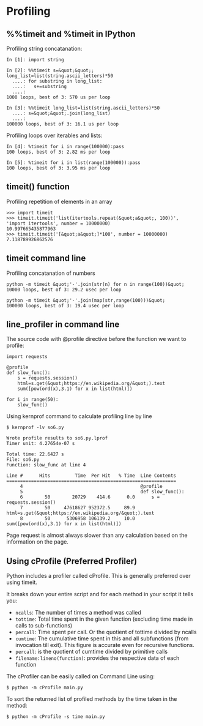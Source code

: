 # Profiling



## %%timeit and %timeit in IPython


Profiling string concatanation:

```
In [1]: import string

In [2]: %%timeit s=&quot;&quot;; long_list=list(string.ascii_letters)*50
  ....: for substring in long_list:
  ....:   s+=substring
  ....:
1000 loops, best of 3: 570 us per loop

In [3]: %%timeit long_list=list(string.ascii_letters)*50
  ....: s=&quot;&quot;.join(long_list)
  ....:
100000 loops, best of 3: 16.1 us per loop

```

Profiling loops over iterables and lists:

```
In [4]: %timeit for i in range(100000):pass
100 loops, best of 3: 2.82 ms per loop

In [5]: %timeit for i in list(range(100000)):pass
100 loops, best of 3: 3.95 ms per loop

```



## timeit() function


Profiling repetition of elements in an array

```
>>> import timeit
>>> timeit.timeit('list(itertools.repeat(&quot;a&quot;, 100))', 'import itertools', number = 10000000)
10.997665435877963
>>> timeit.timeit('[&quot;a&quot;]*100', number = 10000000)
7.118789926862576

```



## timeit command line


Profiling concatanation of numbers

```
python -m timeit &quot;'-'.join(str(n) for n in range(100))&quot;
10000 loops, best of 3: 29.2 usec per loop

python -m timeit &quot;'-'.join(map(str,range(100)))&quot;
100000 loops, best of 3: 19.4 usec per loop

```



## line_profiler in command line


The source code with @profile directive before the function we want to profile:

```
import requests

@profile
def slow_func():
    s = requests.session()
    html=s.get(&quot;https://en.wikipedia.org/&quot;).text
    sum([pow(ord(x),3.1) for x in list(html)])
        
for i in range(50):
    slow_func()

```

Using kernprof command to calculate profiling line by line

```
$ kernprof -lv so6.py

Wrote profile results to so6.py.lprof
Timer unit: 4.27654e-07 s

Total time: 22.6427 s
File: so6.py
Function: slow_func at line 4

Line #      Hits         Time  Per Hit   % Time  Line Contents
==============================================================
     4                                           @profile
     5                                           def slow_func():
     6        50        20729    414.6      0.0      s = requests.session()
     7        50     47618627 952372.5     89.9      html=s.get(&quot;https://en.wikipedia.org/&quot;).text
     8        50      5306958 106139.2     10.0      sum([pow(ord(x),3.1) for x in list(html)])

```

Page request is almost always slower than any calculation based on the information on the page.



## Using cProfile (Preferred Profiler)


Python includes a profiler called cProfile. This is generally preferred over using timeit.

It breaks down your entire script and for each method in your script it tells you:

- `ncalls`: The number of times a method was called
- `tottime`: Total time spent in the given function (excluding time made in calls to sub-functions)
- `percall`: Time spent per call. Or the quotient of tottime divided by ncalls
- `cumtime`: The cumulative time spent in this and all subfunctions (from invocation till exit). This figure is accurate even for recursive functions.
- `percall`: is the quotient of cumtime divided by primitive calls
- `filename:lineno(function)`: provides the respective data of each function

The cProfiler can be easily called on Command Line using:

```
$ python -m cProfile main.py 

```

To sort the returned list of profiled methods by the time taken in the method:

```
$ python -m cProfile -s time main.py 

```

